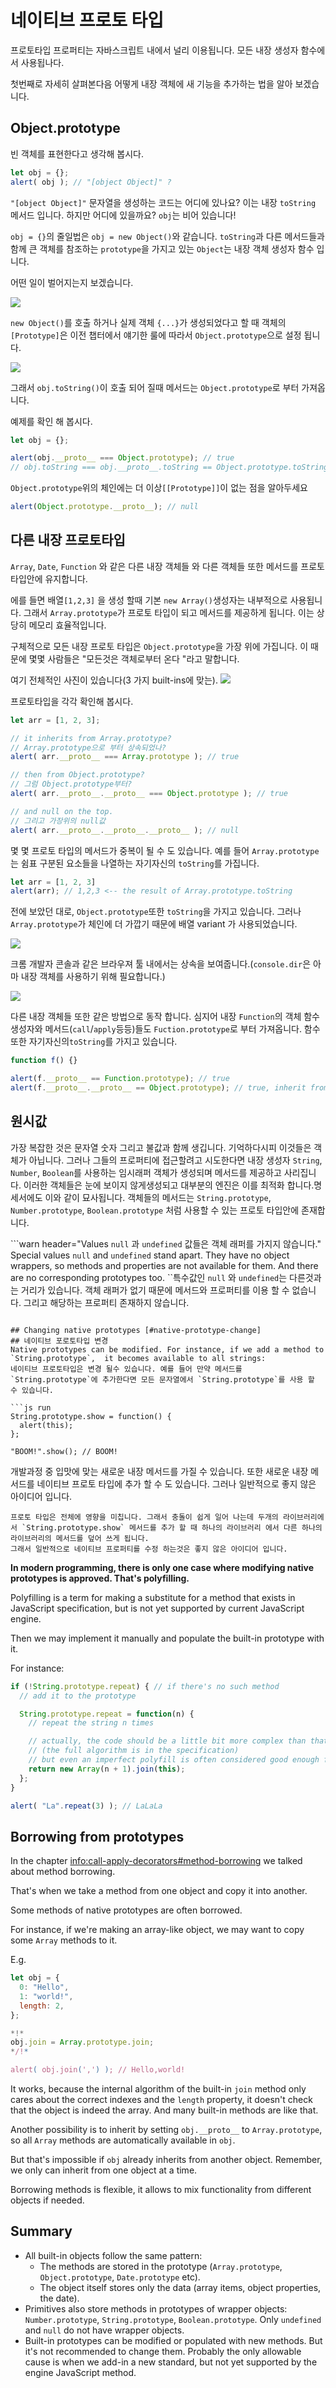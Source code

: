 # 네이티브 프로토 타입

프로토타입 프로퍼티는 자바스크립트 내에서 널리 이용됩니다. 모든 내장 생성자 함수에서 사용됩나다.

첫번째로 자세히 살펴본다음 어떻게 내장 객체에 새 기능을 추가하는 법을 알아 보겠습니다.

## Object.prototype

빈 객체를 표현한다고 생각해 봅시다.

```js run
let obj = {};
alert( obj ); // "[object Object]" ?
```

`"[object Object]"` 문자열을 생성하는 코드는 어디에 있나요? 이는 내장 `toString` 메서드 입니다. 하지만 어디에 있을까요? `obj`는 비어 있습니다!


 `obj = {}`의 줄일법은  `obj = new Object()`와 같습니다. `toString`과 다른 메서드들과 함께 큰 객체를 참조하는 `prototype`을 가지고 있는 `Object`는 내장 객체 생성자 함수 입니다.


어떤 일이 벌어지는지 보겠습니다.

![](object-prototype.svg)

`new Object()`를 호출 하거나 실제 객체  `{...}`가 생성되었다고 할 때 객체의 `[Prototype]`은 이전 챕터에서 얘기한 룰에 따라서 `Object.prototype`으로 설정 됩니다. 

![](object-prototype-1.svg)

그래서 `obj.toString()`이 호출 되어 질때 메서드는 `Object.prototype`로 부터 가져옵니다.

예제를 확인 해 봅시다.

```js run
let obj = {};

alert(obj.__proto__ === Object.prototype); // true
// obj.toString === obj.__proto__.toString == Object.prototype.toString
```


`Object.prototype`위의 체인에는 더 이상`[[Prototype]]`이 없는 점을 알아두세요  
```js run
alert(Object.prototype.__proto__); // null
```

## 다른 내장 프로토타입

 `Array`, `Date`, `Function` 와 같은 다른 내장 객체들 와 다른 객체들 또한 메서드를 프로토 타입안에 유지합니다.

에를 들면 배열`[1,2,3]` 을 생성 할때 기본 `new Array()`생성자는 내부적으로 사용됩니다. 그래서 `Array.prototype`가  프로토 타입이 되고 메서드를 제공하게 됩니다. 이는 상당히 메모리 효율적입니다.

구체적으로 모든 내장 프로토 타입은  `Object.prototype`을 가장 위에 가집니다. 이 때문에 몇몇 사람들은 "모든것은 객체로부터 온다 "라고 말합니다.

여기 전체적인 사진이 있습니다(3 가지 built-ins에 맞는).
![](native-prototypes-classes.svg)

프로토타입을 각각 확인해 봅시다.
```js run
let arr = [1, 2, 3];

// it inherits from Array.prototype?
// Array.prototype으로 부터 상속되었나?
alert( arr.__proto__ === Array.prototype ); // true

// then from Object.prototype?
// 그럼 Object.prototype부터?
alert( arr.__proto__.__proto__ === Object.prototype ); // true

// and null on the top.
// 그리고 가장위의 null값 
alert( arr.__proto__.__proto__.__proto__ ); // null
```


몇 몇 프로토 타입의 메서드가 중복이 될 수 도 있습니다. 예를 들어 `Array.prototype`는 쉼표 구분된 요소들을 나열하는 자기자신의 `toString`를 가집니다.

```js run
let arr = [1, 2, 3]
alert(arr); // 1,2,3 <-- the result of Array.prototype.toString
```

전에 보았던 대로, `Object.prototype`또한 `toString`을 가지고 있습니다. 그러나 `Array.prototype`가 체인에 더 가깝기 때문에 배열 variant 가 사용되었습니다. 

![](native-prototypes-array-tostring.svg)


크롬 개발자 콘솔과 같은 브라우져 툴 내에서는 상속을 보여줍니다.(`console.dir`은 아마 내장 객체를 사용하기 위해 필요합니다.)

![](console_dir_array.png)

다른 내장 객체들 또한 같은 방법으로 동작 합니다. 심지어 내장 `Function`의 객체 함수 생성자와 메서드(`call`/`apply`등등)들도  `Fuction.prototype`로 부터 가져옵니다. 함수 또한 자기자신의`toString`를 가지고 있습니다.
```js run
function f() {}

alert(f.__proto__ == Function.prototype); // true
alert(f.__proto__.__proto__ == Object.prototype); // true, inherit from objects
```

## 원시값
가장 복잡한 것은 문자열 숫자 그리고 불값과 함께 생깁니다.
기억하다시피 이것들은 객체가 아닙니다. 그러나 그들의 프로퍼티에 접근할려고 시도한다면 내장 생성자 `String`, `Number`, `Boolean`를 사용하는 임시래퍼 객체가 생성되며 메서드를 제공하고 사리집니다.
이러한 객체들은 눈에 보이지 않게생성되고 대부분의 엔진은 이를 최적화 합니다.명세서에도 이와 같이 묘사됩니다. 객체들의 메서드는 `String.prototype`, `Number.prototype`, `Boolean.prototype` 처럼 사용할 수 있는 프로토 타입안에 존재합니다.


```warn header="Values `null` 과 `undefined` 값들은 객체 래퍼를 가지지 않습니다."
Special values `null` and `undefined` stand apart. They have no object wrappers, so methods and properties are not available for them. And there are no corresponding prototypes too.
``특수값인 `null` 와 `undefined`는 다른것과는 거리가 있습니다. 객체 래퍼가 없기 때문에 메서드와 프로퍼티를 이용 할 수 없습니다. 그리고 해당하는 프로퍼티 존재하지 않습니다.
```

## Changing native prototypes [#native-prototype-change]
## 네이티브 포로토타입 변경 
Native prototypes can be modified. For instance, if we add a method to `String.prototype`,  it becomes available to all strings:
네이티브 프로토타입은 변경 될수 있습니다. 예를 들어 만약 메서드를 `String.prototype`에 추가한다면 모든 문자열에서 `String.prototype`를 사용 할 수 있습니다. 

```js run
String.prototype.show = function() {
  alert(this);
};

"BOOM!".show(); // BOOM!
```
개발과정 중 입맛에 맞는 새로운 내장 메서드를 가질 수 있습니다. 또한 새로운 내장 메서드를 네이티브 프로토 타입에 추가 할 수 도 있습니다. 그러나 일반적으로 좋지 않은 아이디어 입니다. 

```warn
프로토 타입은 전체에 영향을 미칩니다. 그래서 충돌이 쉽게 일어 나는데 두개의 라이브러리에서 `String.prototype.show` 메서드를 추가 할 때 하나의 라이브러리 에서 다른 하나의 라이브러리의 메서드를 덮어 쓰게 됩니다.
그래서 일반적으로 네이티브 프로퍼티를 수정 하는것은 좋지 않은 아이디어 입니다.
```

**In modern programming, there is only one case where modifying native prototypes is approved. That's polyfilling.**

Polyfilling is a term for making a substitute for a method that exists in JavaScript specification, but is not yet supported by current JavaScript engine.

Then we may implement it manually and populate the built-in prototype with it.

For instance:

```js run
if (!String.prototype.repeat) { // if there's no such method
  // add it to the prototype

  String.prototype.repeat = function(n) {
    // repeat the string n times

    // actually, the code should be a little bit more complex than that
    // (the full algorithm is in the specification)
    // but even an imperfect polyfill is often considered good enough for use
    return new Array(n + 1).join(this);
  };
}

alert( "La".repeat(3) ); // LaLaLa
```


## Borrowing from prototypes

In the chapter <info:call-apply-decorators#method-borrowing> we talked about method borrowing.

That's when we take a method from one object and copy it into another.

Some methods of native prototypes are often borrowed.

For instance, if we're making an array-like object, we may want to copy some `Array` methods to it.

E.g.

```js run
let obj = {
  0: "Hello",
  1: "world!",
  length: 2,
};

*!*
obj.join = Array.prototype.join;
*/!*

alert( obj.join(',') ); // Hello,world!
```

It works, because the internal algorithm of the built-in `join` method only cares about the correct indexes and the `length` property, it doesn't check that the object is indeed the array. And many built-in methods are like that.

Another possibility is to inherit by setting `obj.__proto__` to `Array.prototype`, so all `Array` methods are automatically available in `obj`.

But that's impossible if `obj` already inherits from another object. Remember, we only can inherit from one object at a time.

Borrowing methods is flexible, it allows to mix functionality from different objects if needed.

## Summary

- All built-in objects follow the same pattern:
    - The methods are stored in the prototype (`Array.prototype`, `Object.prototype`, `Date.prototype` etc).
    - The object itself stores only the data (array items, object properties, the date).
- Primitives also store methods in prototypes of wrapper objects: `Number.prototype`, `String.prototype`, `Boolean.prototype`. Only `undefined` and `null` do not have wrapper objects.
- Built-in prototypes can be modified or populated with new methods. But it's not recommended to change them. Probably the only allowable cause is when we add-in a new standard, but not yet supported by the engine JavaScript method.
